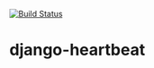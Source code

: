 [![Build Status](https://travis-ci.com/iconservo/django-heartbeat.svg?branch=master)](https://travis-ci.com/iconservo/django-heartbeat)

# django-heartbeat
